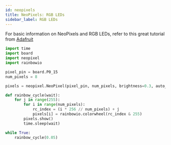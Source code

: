 ```yaml
---
id: neopixels
title: NeoPixels: RGB LEDs
sidebar_label: RGB LEDs
---
```


For basic information on NeoPixels and RGB LEDs, refer to this great tutorial from [Adafruit](https://learn.adafruit.com/circuitpython-essentials/circuitpython-neopixel)


``` python
import time
import board
import neopixel
import rainbowio

pixel_pin = board.P0_15
num_pixels = 8

pixels = neopixel.NeoPixel(pixel_pin, num_pixels, brightness=0.3, auto_write=False)

def rainbow_cycle(wait):
    for j in range(255):
        for i in range(num_pixels):
            rc_index = (i * 256 // num_pixels) + j
            pixels[i] = rainbowio.colorwheel(rc_index & 255)
        pixels.show()
        time.sleep(wait)

while True:
    rainbow_cycle(0.05) 

```